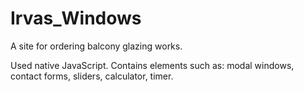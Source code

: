 # Irvas_Windows

A site for ordering balcony glazing works.

Used native JavaScript.
Contains elements such as: modal windows, contact forms, sliders, calculator, timer.
